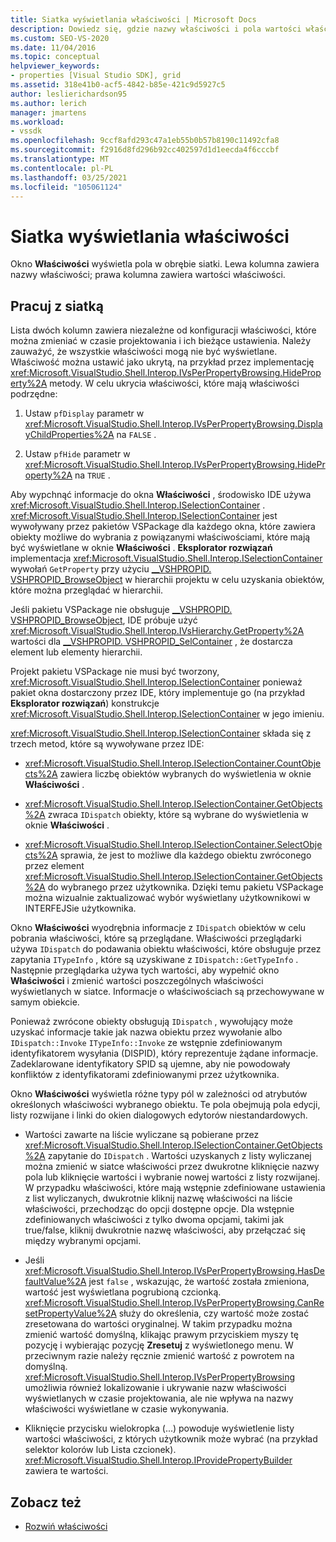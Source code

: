 ```yaml
---
title: Siatka wyświetlania właściwości | Microsoft Docs
description: Dowiedz się, gdzie nazwy właściwości i pola wartości właściwości znajdują się w siatce w okno Właściwości oraz jak korzystać z siatki w rozszerzaniu właściwości.
ms.custom: SEO-VS-2020
ms.date: 11/04/2016
ms.topic: conceptual
helpviewer_keywords:
- properties [Visual Studio SDK], grid
ms.assetid: 318e41b0-acf5-4842-b85e-421c9d5927c5
author: leslierichardson95
ms.author: lerich
manager: jmartens
ms.workload:
- vssdk
ms.openlocfilehash: 9ccf8afd293c47a1eb55b0b57b8190c11492cfa8
ms.sourcegitcommit: f2916d8fd296b92cc402597d1d1eecda4f6cccbf
ms.translationtype: MT
ms.contentlocale: pl-PL
ms.lasthandoff: 03/25/2021
ms.locfileid: "105061124"
---
```

# <a name="properties-display-grid"></a>Siatka wyświetlania właściwości

Okno **Właściwości** wyświetla pola w obrębie siatki. Lewa kolumna zawiera nazwy właściwości; prawa kolumna zawiera wartości właściwości.

## <a name="work-with-the-grid"></a>Pracuj z siatką

Lista dwóch kolumn zawiera niezależne od konfiguracji właściwości, które można zmieniać w czasie projektowania i ich bieżące ustawienia. Należy zauważyć, że wszystkie właściwości mogą nie być wyświetlane. Właściwość można ustawić jako ukrytą, na przykład przez implementację <xref:Microsoft.VisualStudio.Shell.Interop.IVsPerPropertyBrowsing.HideProperty%2A> metody. W celu ukrycia właściwości, które mają właściwości podrzędne:

1. Ustaw `pfDisplay` parametr w <xref:Microsoft.VisualStudio.Shell.Interop.IVsPerPropertyBrowsing.DisplayChildProperties%2A> na `FALSE` .

2. Ustaw `pfHide` parametr w <xref:Microsoft.VisualStudio.Shell.Interop.IVsPerPropertyBrowsing.HideProperty%2A> na `TRUE` .

Aby wypchnąć informacje do okna **Właściwości** , środowisko IDE używa <xref:Microsoft.VisualStudio.Shell.Interop.ISelectionContainer> . <xref:Microsoft.VisualStudio.Shell.Interop.ISelectionContainer> jest wywoływany przez pakietów VSPackage dla każdego okna, które zawiera obiekty możliwe do wybrania z powiązanymi właściwościami, które mają być wyświetlane w oknie **Właściwości** . **Eksplorator rozwiązań** implementacja <xref:Microsoft.VisualStudio.Shell.Interop.ISelectionContainer> wywołań `GetProperty` przy użyciu [__VSHPROPID. VSHPROPID_BrowseObject](<xref:Microsoft.VisualStudio.Shell.Interop.__VSHPROPID.VSHPROPID_BrowseObject>) w hierarchii projektu w celu uzyskania obiektów, które można przeglądać w hierarchii.

Jeśli pakietu VSPackage nie obsługuje [__VSHPROPID. VSHPROPID_BrowseObject](<xref:Microsoft.VisualStudio.Shell.Interop.__VSHPROPID.VSHPROPID_BrowseObject>), IDE próbuje użyć <xref:Microsoft.VisualStudio.Shell.Interop.IVsHierarchy.GetProperty%2A> wartości dla [__VSHPROPID. VSHPROPID_SelContainer](<xref:Microsoft.VisualStudio.Shell.Interop.__VSHPROPID.VSHPROPID_SelContainer>) , że dostarcza element lub elementy hierarchii.

Projekt pakietu VSPackage nie musi być tworzony, <xref:Microsoft.VisualStudio.Shell.Interop.ISelectionContainer> ponieważ pakiet okna dostarczony przez IDE, który implementuje go (na przykład **Eksplorator rozwiązań**) konstrukcje <xref:Microsoft.VisualStudio.Shell.Interop.ISelectionContainer> w jego imieniu.

<xref:Microsoft.VisualStudio.Shell.Interop.ISelectionContainer> składa się z trzech metod, które są wywoływane przez IDE:

- <xref:Microsoft.VisualStudio.Shell.Interop.ISelectionContainer.CountObjects%2A> zawiera liczbę obiektów wybranych do wyświetlenia w oknie **Właściwości** .

- <xref:Microsoft.VisualStudio.Shell.Interop.ISelectionContainer.GetObjects%2A> zwraca `IDispatch` obiekty, które są wybrane do wyświetlenia w oknie **Właściwości** .

- <xref:Microsoft.VisualStudio.Shell.Interop.ISelectionContainer.SelectObjects%2A> sprawia, że jest to możliwe dla każdego obiektu zwróconego przez element <xref:Microsoft.VisualStudio.Shell.Interop.ISelectionContainer.GetObjects%2A> do wybranego przez użytkownika. Dzięki temu pakietu VSPackage można wizualnie zaktualizować wybór wyświetlany użytkownikowi w INTERFEJSie użytkownika.

Okno **Właściwości** wyodrębnia informacje z `IDispatch` obiektów w celu pobrania właściwości, które są przeglądane. Właściwości przeglądarki używa `IDispatch` do podawania obiektu właściwości, które obsługuje przez zapytania `ITypeInfo` , które są uzyskiwane z `IDispatch::GetTypeInfo` . Następnie przeglądarka używa tych wartości, aby wypełnić okno **Właściwości** i zmienić wartości poszczególnych właściwości wyświetlanych w siatce. Informacje o właściwościach są przechowywane w samym obiekcie.

Ponieważ zwrócone obiekty obsługują `IDispatch` , wywołujący może uzyskać informacje takie jak nazwa obiektu przez wywołanie albo `IDispatch::Invoke` `ITypeInfo::Invoke` ze wstępnie zdefiniowanym identyfikatorem wysyłania (DISPID), który reprezentuje żądane informacje. Zadeklarowane identyfikatory SPID są ujemne, aby nie powodowały konfliktów z identyfikatorami zdefiniowanymi przez użytkownika.

Okno **Właściwości** wyświetla różne typy pól w zależności od atrybutów określonych właściwości wybranego obiektu. Te pola obejmują pola edycji, listy rozwijane i linki do okien dialogowych edytorów niestandardowych.

- Wartości zawarte na liście wyliczane są pobierane przez <xref:Microsoft.VisualStudio.Shell.Interop.ISelectionContainer.GetObjects%2A> zapytanie do `IDispatch` . Wartości uzyskanych z listy wyliczanej można zmienić w siatce właściwości przez dwukrotne kliknięcie nazwy pola lub kliknięcie wartości i wybranie nowej wartości z listy rozwijanej. W przypadku właściwości, które mają wstępnie zdefiniowane ustawienia z list wyliczanych, dwukrotnie kliknij nazwę właściwości na liście właściwości, przechodząc do opcji dostępne opcje. Dla wstępnie zdefiniowanych właściwości z tylko dwoma opcjami, takimi jak true/false, kliknij dwukrotnie nazwę właściwości, aby przełączać się między wybranymi opcjami.

- Jeśli <xref:Microsoft.VisualStudio.Shell.Interop.IVsPerPropertyBrowsing.HasDefaultValue%2A> jest `false` , wskazując, że wartość została zmieniona, wartość jest wyświetlana pogrubioną czcionką. <xref:Microsoft.VisualStudio.Shell.Interop.IVsPerPropertyBrowsing.CanResetPropertyValue%2A> służy do określenia, czy wartość może zostać zresetowana do wartości oryginalnej. W takim przypadku można zmienić wartość domyślną, klikając prawym przyciskiem myszy tę pozycję i wybierając pozycję **Zresetuj** z wyświetlonego menu. W przeciwnym razie należy ręcznie zmienić wartość z powrotem na domyślną. <xref:Microsoft.VisualStudio.Shell.Interop.IVsPerPropertyBrowsing> umożliwia również lokalizowanie i ukrywanie nazw właściwości wyświetlanych w czasie projektowania, ale nie wpływa na nazwy właściwości wyświetlane w czasie wykonywania.

- Kliknięcie przycisku wielokropka (...) powoduje wyświetlenie listy wartości właściwości, z których użytkownik może wybrać (na przykład selektor kolorów lub Lista czcionek). <xref:Microsoft.VisualStudio.Shell.Interop.IProvidePropertyBuilder> zawiera te wartości.

## <a name="see-also"></a>Zobacz też

- [Rozwiń właściwości](../../extensibility/internals/extending-properties.md)
